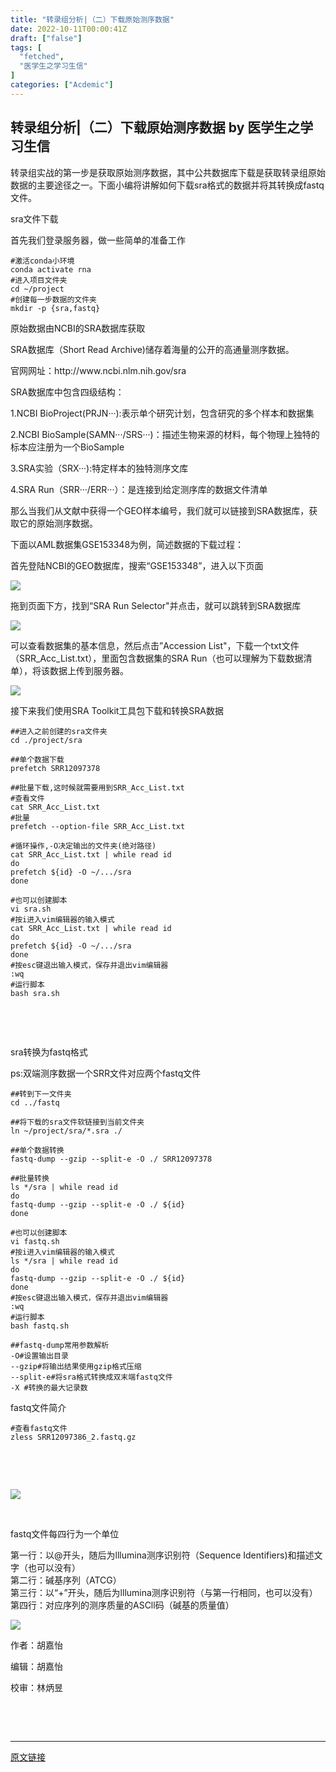 ```yaml
---
title: "转录组分析|（二）下载原始测序数据"
date: 2022-10-11T00:00:41Z
draft: ["false"]
tags: [
  "fetched",
  "医学生之学习生信"
]
categories: ["Acdemic"]
---
```

转录组分析|（二）下载原始测序数据 by 医学生之学习生信
------
<div><section><section><p>转录组实战的第一步是获取原始测序数据，其中公共数据库下载是获取转录组原始数据的主要途径之一。下面小编将讲解如何下载sra格式的数据并将其转换成fastq文件。</p><p><span>sra文件下载</span></p><p>首先我们登录服务器，做一些简单的准备工作</p><pre><code><span>#</span><span>激活conda小环境</span><br>conda activate rna<br><span>#</span><span>进入项目文件夹</span><br>cd ~/project<br><span>#</span><span>创建每一步数据的文件夹</span><br>mkdir -p {sra,fastq}<br></code></pre><p>原始数据由NCBI的SRA数据库获取</p><p>SRA数据库（Short Read Archive)储存着海量的公开的高通量测序数据。</p><p>官网网址：http://www.ncbi.nlm.nih.gov/sra</p><p>SRA数据库中包含四级结构：</p><p>1.NCBI BioProject(PRJN···):表示单个研究计划，包含研究的多个样本和数据集</p><p>2.NCBI BioSample(SAMN···/SRS···)：描述生物来源的材料，每个物理上独特的标本应注册为一个BioSample</p><p>3.SRA实验（SRX···):特定样本的独特测序文库</p><p>4.SRA Run（SRR···/ERR···）：是连接到给定测序库的数据文件清单</p><p>那么当我们从文献中获得一个GEO样本编号，我们就可以链接到SRA数据库，获取它的原始测序数据。</p><p>下面以AML数据集GSE153348为例，简述数据的下载过程：</p><p>首先登陆NCBI的GEO数据库，搜索“GSE153348”，进入以下页面</p><p><img data-ratio="0.4861111111111111" data-src="https://mmbiz.qpic.cn/mmbiz_png/dgYTF46r3icY2soFzjAth0RjDOl5FcBdznIeicm7Ug8bz1KCqMfbH7YibZraJBWOTL9Xe34ic6KSIE7WXfzkOTHvfg/640?wx_fmt=png" data-type="png" data-w="1080" src="https://mmbiz.qpic.cn/mmbiz_png/dgYTF46r3icY2soFzjAth0RjDOl5FcBdznIeicm7Ug8bz1KCqMfbH7YibZraJBWOTL9Xe34ic6KSIE7WXfzkOTHvfg/640?wx_fmt=png"></p><p>拖到页面下方，找到“SRA Run Selector"并点击，就可以跳转到SRA数据库</p><p><img data-ratio="0.4861111111111111" data-src="https://mmbiz.qpic.cn/mmbiz_png/dgYTF46r3icY2soFzjAth0RjDOl5FcBdzPRvXImHiasAPxlxkRnJk0sPibLiciavAexendSmXZUuGvBib2Hsvx0uT28w/640?wx_fmt=png" data-type="png" data-w="1080" src="https://mmbiz.qpic.cn/mmbiz_png/dgYTF46r3icY2soFzjAth0RjDOl5FcBdzPRvXImHiasAPxlxkRnJk0sPibLiciavAexendSmXZUuGvBib2Hsvx0uT28w/640?wx_fmt=png"></p><p>可以查看数据集的基本信息，然后点击”Accession List"，下载一个txt文件（SRR_Acc_List.txt），里面包含数据集的SRA Run（也可以理解为下载数据清单），将该数据上传到服务器。</p><p><img data-ratio="0.4861111111111111" data-src="https://mmbiz.qpic.cn/mmbiz_png/dgYTF46r3icY2soFzjAth0RjDOl5FcBdzCGwvASjVgSqtZqr4Mdlty9LsiajMoNYBtIoiaDgu69c0bAQn8674AnKg/640?wx_fmt=png" data-type="png" data-w="1080" src="https://mmbiz.qpic.cn/mmbiz_png/dgYTF46r3icY2soFzjAth0RjDOl5FcBdzCGwvASjVgSqtZqr4Mdlty9LsiajMoNYBtIoiaDgu69c0bAQn8674AnKg/640?wx_fmt=png"></p><p>接下来我们使用SRA Toolkit工具包下载和转换SRA数据</p><pre><code><span>#</span><span><span>#进入之前创建的sra文件夹</span></span><br>cd ./project/sra<br><span><br>#</span><span><span>#单个数据下载</span></span><br>prefetch SRR12097378<br><span><br>#</span><span><span>#批量下载,这时候就需要用到SRR_Acc_List.txt</span></span><br><span>#</span><span>查看文件</span><br>cat SRR_Acc_List.txt<br><span>#</span><span>批量</span><br>prefetch --option-file SRR_Acc_List.txt<br><span><br>#</span><span>循环操作,-O决定输出的文件夹(绝对路径)</span><br>cat SRR_Acc_List.txt | while read id<br>do<br>prefetch ${id} -O ~/.../sra<br>done<br><span><br>#</span><span>也可以创建脚本</span><br>vi sra.sh<br><span>#</span><span>按i进入vim编辑器的输入模式</span><br>cat SRR_Acc_List.txt | while read id<br>do<br>prefetch ${id} -O ~/.../sra<br>done<br><span>#</span><span>按esc键退出输入模式，保存并退出vim编辑器</span><br>:wq<br><span>#</span><span>运行脚本</span><br>bash sra.sh</code></pre><p><br></p><p><br></p><p><span>sra转换为fastq格式</span></p><p>ps:双端测序数据一个SRR文件对应两个fastq文件</p><pre><code><span>#</span><span><span>#转到下一文件夹</span></span><br>cd ../fastq<br><span><br>#</span><span><span>#将下载的sra文件软链接到当前文件夹</span></span><br>ln ~/project/sra/*.sra ./<br><span><br>#</span><span><span>#单个数据转换</span></span><br>fastq-dump --gzip --split-e -O ./ SRR12097378<br><span><br>#</span><span><span>#批量转换</span></span><br>ls */sra | while read id<br>do<br>fastq-dump --gzip --split-e -O ./ ${id}<br>done<br><span><br>#</span><span>也可以创建脚本</span><br>vi fastq.sh<br><span>#</span><span>按i进入vim编辑器的输入模式</span><br>ls */sra | while read id<br>do<br>fastq-dump --gzip --split-e -O ./ ${id}<br>done<br><span>#</span><span>按esc键退出输入模式，保存并退出vim编辑器</span><br>:wq<br><span>#</span><span>运行脚本</span><br>bash fastq.sh<br><span><br>#</span><span><span>#fastq-dump常用参数解析</span></span><br><span>-O#</span><span>设置输出目录</span><br><span>--gzip#</span><span>将输出结果使用gzip格式压缩</span><br><span>--split-e#</span><span>将sra格式转换成双末端fastq文件</span><br>-X #转换的最大记录数<br></code></pre><p><span>fastq文件简介</span></p><pre><code>#查看<span>fastq</span>文件<br><span>zless</span> <span>SRR12097386_2</span><span>.fastq</span><span>.gz</span><br></code></pre><p><br></p><p><br></p><p><img data-ratio="0.16043613707165108" data-src="https://mmbiz.qpic.cn/mmbiz_png/dgYTF46r3icY2soFzjAth0RjDOl5FcBdziaibOfUnNKasg81icq1EIuxDKTQia6EMiaBTILJZKE2amgEDB3xo8299Vlw/640?wx_fmt=png" data-type="png" data-w="642" src="https://mmbiz.qpic.cn/mmbiz_png/dgYTF46r3icY2soFzjAth0RjDOl5FcBdziaibOfUnNKasg81icq1EIuxDKTQia6EMiaBTILJZKE2amgEDB3xo8299Vlw/640?wx_fmt=png"></p><p><br></p><p><span>fastq文件每四行为一个单位</span><br></p><p>第一行：以@开头，随后为lllumina测序识别符（Sequence Identifiers)和描述文字（也可以没有）<br>第二行：碱基序列（ATCG）<br>第三行：以“+”开头，随后为lllumina测序识别符（与第一行相同，也可以没有）<br>第四行：对应序列的测序质量的ASCll码（碱基的质量值）</p></section><p><img data-galleryid="" data-ratio="0.64" data-s="300,640" data-src="https://mmbiz.qpic.cn/mmbiz_png/dgYTF46r3icZFpKZBAw8MpYzPEzcVePTuSDibbVfErqsQdsEYmP3BydBFWtuJJ7Vc9zzeshD1yk3SGmu0uNNXclg/640?wx_fmt=png" data-type="png" data-w="1000" src="https://mmbiz.qpic.cn/mmbiz_png/dgYTF46r3icZFpKZBAw8MpYzPEzcVePTuSDibbVfErqsQdsEYmP3BydBFWtuJJ7Vc9zzeshD1yk3SGmu0uNNXclg/640?wx_fmt=png"></p><p>作者：胡嘉怡<br></p><p>编辑：胡嘉怡<br></p><p>校审：林炳昱<br></p></section><section><p><br></p></section><p><br></p><p><mp-style-type data-value="3"></mp-style-type></p></div>  
<hr>
<a href="https://mp.weixin.qq.com/s/zVj3XJ_kuh9DqYE515v8uQ",target="_blank" rel="noopener noreferrer">原文链接</a>
